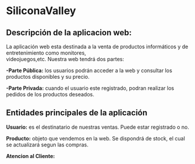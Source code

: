 # SiliconaValley

## **Descripción de la aplicacion web:**

La aplicación web esta destinada a la venta de productos informáticos y de entretenimiento como monitores,     
videojuegos,etc. Nuestra web tendrá dos partes:

  **-Parte Pública:** los usuarios podrán acceder a la web y consultar los productos disponibles y su precio.
  
  **-Parte Privada:** cuando el usuario este registrado, podran realizar los pedidos de los productos deseados.

## **Entidades principales de la aplicación**

  **Usuario:** es el destinatario de nuestras ventas. Puede estar registrado o no.
  
  **Producto:** objeto que vendemos en la web. Se dispondrá de stock, el cual se actualizará segun las compras.
  
  **Atencion al Cliente:**
